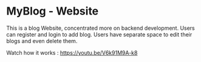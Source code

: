 # MyBlog - Website

This is a blog Website, concentrated more on backend development.
Users can register and login to add blog.
Users have separate space to edit their blogs and even delete them.

Watch how it works : https://youtu.be/V6k91M9A-k8
